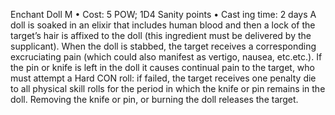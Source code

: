 Enchant Doll M
• Cost:  5 POW; 1D4 Sanity points 
•
 Cast
ing time: 2 days
A doll is soaked in an elixir that includes human blood and 
then a lock of the target’s hair is affixed to the doll (this 
ingredient must be delivered by the supplicant). When 
the doll is stabbed, the target receives a corresponding 
excruciating pain (which could also manifest as vertigo, 
nausea, etc.etc.). If the pin or knife is left in the doll it 
causes continual pain to the target, who must attempt a 
Hard CON roll: if failed, the target receives one penalty 
die to all physical skill rolls for the period in which the 
knife or pin remains in the doll. Removing the knife or 
pin, or burning the doll releases the target.

